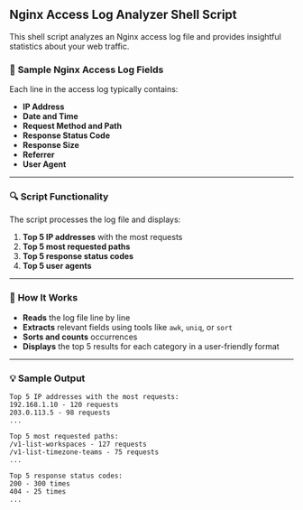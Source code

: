 ## Nginx Access Log Analyzer Shell Script

This shell script analyzes an Nginx access log file and provides insightful statistics about your web traffic.

### 📄 **Sample Nginx Access Log Fields**

Each line in the access log typically contains:

- **IP Address**
- **Date and Time**
- **Request Method and Path**
- **Response Status Code**
- **Response Size**
- **Referrer**
- **User Agent**

---

### 🔍 **Script Functionality**

The script processes the log file and displays:

1. **Top 5 IP addresses** with the most requests
2. **Top 5 most requested paths**
3. **Top 5 response status codes**
4. **Top 5 user agents**

---

### 🚀 **How It Works**

- **Reads** the log file line by line
- **Extracts** relevant fields using tools like `awk`, `uniq`, or `sort`
- **Sorts and counts** occurrences
- **Displays** the top 5 results for each category in a user-friendly format

---

### 💡 **Sample Output**

```
Top 5 IP addresses with the most requests:
192.168.1.10 - 120 requests
203.0.113.5 - 98 requests
...

Top 5 most requested paths:
/v1-list-workspaces - 127 requests
/v1-list-timezone-teams - 75 requests
...

Top 5 response status codes:
200 - 300 times
404 - 25 times
...

